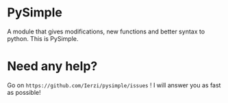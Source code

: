# PySimple
A module that gives modifications, new functions and better syntax to python. This is PySimple.

# Need any help?
Go on ``https://github.com/Ierzi/pysimple/issues`` ! I will answer you as fast as possible!

